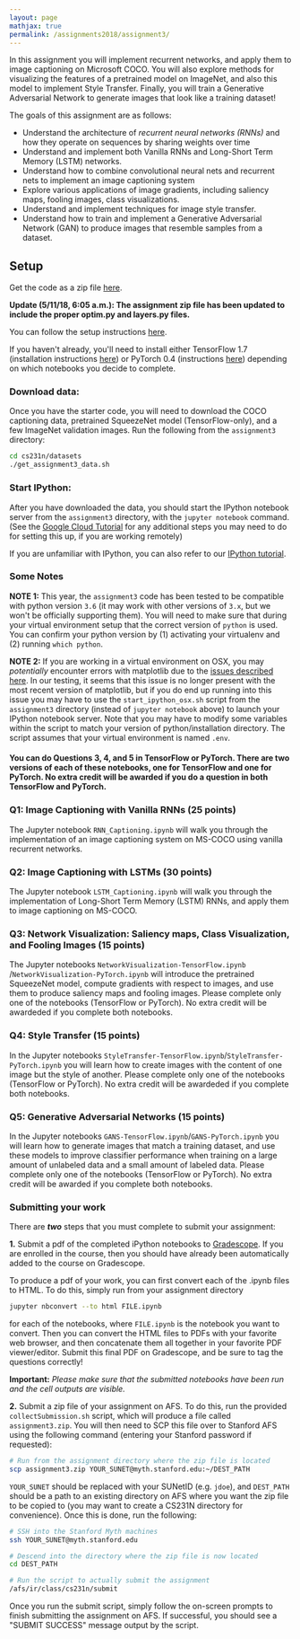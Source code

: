 ```yaml
---
layout: page
mathjax: true
permalink: /assignments2018/assignment3/
---
```


In this assignment you will implement recurrent networks, and apply them to image captioning on Microsoft COCO. You will also explore methods for visualizing the features of a pretrained model on ImageNet, and also this model to implement Style Transfer. Finally, you will train a Generative Adversarial Network to generate images that look like a training dataset!

The goals of this assignment are as follows:

- Understand the architecture of *recurrent neural networks (RNNs)* and how they operate on sequences by sharing weights over time
- Understand and implement both Vanilla RNNs and Long-Short Term Memory (LSTM) networks.
- Understand how to combine convolutional neural nets and recurrent nets to implement an image captioning system
- Explore various applications of image gradients, including saliency maps, fooling images, class visualizations.
- Understand and implement techniques for image style transfer.
- Understand how to train and implement a Generative Adversarial Network (GAN) to produce images that resemble samples from a dataset. 

## Setup

Get the code as a zip file [here](http://cs231n.github.io/assignments/2018/spring1718_assignment3.zip).

**Update (5/11/18, 6:05 a.m.): The assignment zip file has been updated to include the proper optim.py and layers.py files.**

You can follow the setup instructions [here](http://cs231n.github.io/setup-instructions/).

If you haven't already, you'll need to install either TensorFlow 1.7 (installation instructions [here](https://www.tensorflow.org/versions/r1.7/install/)) or PyTorch 0.4 (instructions [here](http://pytorch.org/)) depending on which notebooks you decide to complete.

### Download data:
Once you have the starter code, you will need to download the COCO captioning data,  pretrained SqueezeNet model (TensorFlow-only), and a few ImageNet validation images.
Run the following from the `assignment3` directory:

```bash
cd cs231n/datasets
./get_assignment3_data.sh
```

### Start IPython:
After you have downloaded the data, you should start the IPython notebook server from the
`assignment3` directory, with the `jupyter notebook` command. (See the [Google Cloud Tutorial](http://cs231n.github.io/gce-tutorial/) for any additional steps you may need to do for setting this up, if you are working remotely)

If you are unfamiliar with IPython, you can also refer to our
[IPython tutorial](/ipython-tutorial).

### Some Notes
**NOTE 1:** This year, the `assignment3` code has been tested to be compatible with python version `3.6` (it may work with other versions of `3.x`, but we won't be officially supporting them). You will need to make sure that during your virtual environment setup that the correct version of `python` is used. You can confirm your python version by (1) activating your virtualenv and (2) running `which python`.

**NOTE 2:** If you are working in a virtual environment on OSX, you may *potentially* encounter
errors with matplotlib due to the [issues described here](http://matplotlib.org/faq/virtualenv_faq.html). In our testing, it seems that this issue is no longer present with the most recent version of matplotlib, but if you do end up running into this issue you may have to use the `start_ipython_osx.sh` script from the `assignment3` directory (instead of `jupyter notebook` above) to launch your IPython notebook server. Note that you may have to modify some variables within the script to match your version of python/installation directory. The script assumes that your virtual environment is named `.env`.

#### You can do Questions 3, 4, and 5 in TensorFlow or PyTorch. There are two versions of each of these notebooks, one for TensorFlow and one for PyTorch. No extra credit will be awarded if you do a question in both TensorFlow and PyTorch.

### Q1: Image Captioning with Vanilla RNNs (25 points)
The Jupyter notebook `RNN_Captioning.ipynb` will walk you through the
implementation of an image captioning system on MS-COCO using vanilla recurrent
networks.

### Q2: Image Captioning with LSTMs (30 points)
The Jupyter notebook `LSTM_Captioning.ipynb` will walk you through the
implementation of Long-Short Term Memory (LSTM) RNNs, and apply them to image
captioning on MS-COCO.

### Q3: Network Visualization: Saliency maps, Class Visualization, and Fooling Images (15 points)
The Jupyter notebooks `NetworkVisualization-TensorFlow.ipynb` /`NetworkVisualization-PyTorch.ipynb` will introduce the pretrained SqueezeNet model, compute gradients
with respect to images, and use them to produce saliency maps and fooling
images. Please complete only one of the notebooks (TensorFlow or PyTorch). No extra credit will be awardeded if you complete both notebooks.

### Q4: Style Transfer (15 points)
In the Jupyter notebooks `StyleTransfer-TensorFlow.ipynb`/`StyleTransfer-PyTorch.ipynb` you will learn how to create images with the content of one image but the style of another. Please complete only one of the notebooks (TensorFlow or PyTorch). No extra credit will be awardeded if you complete both notebooks.

### Q5: Generative Adversarial Networks (15 points)
In the Jupyter notebooks `GANS-TensorFlow.ipynb`/`GANS-PyTorch.ipynb` you will learn how to generate images that match a training dataset, and use these models to improve classifier performance when training on a large amount of unlabeled data and a small amount of labeled data. Please complete only one of the notebooks (TensorFlow or PyTorch). No extra credit will be awarded if you complete both notebooks.

### Submitting your work
There are **_two_** steps that you must complete to submit your assignment:

**1.** Submit a pdf of the completed iPython notebooks to [Gradescope](https://gradescope.com/courses/17367). If you are enrolled in the course, then you should have already been automatically added to the course on Gradescope. 

To produce a pdf of your work, you can first convert each of the .ipynb files to HTML. To do this, simply run from your assignment directory

```bash
jupyter nbconvert --to html FILE.ipynb
```
for each of the notebooks, where `FILE.ipynb` is the notebook you want to convert. Then you can convert the HTML files to PDFs with your favorite web browser, and then concatenate them all together in your favorite PDF viewer/editor. Submit this final PDF on Gradescope, and be sure to tag the questions correctly!

**Important:** _Please make sure that the submitted notebooks have been run and the cell outputs are visible._


**2.** Submit a zip file of your assignment on AFS. To do this, run the provided `collectSubmission.sh` script, which will produce a file called `assignment3.zip`. You will then need to SCP this file over to Stanford AFS using the following command (entering your Stanford password if requested):

```bash
# Run from the assignment directory where the zip file is located
scp assignment3.zip YOUR_SUNET@myth.stanford.edu:~/DEST_PATH
```

`YOUR_SUNET` should be replaced with your SUNetID (e.g. `jdoe`), and `DEST_PATH` should be a path to an existing directory on AFS where you want the zip file to be copied to (you may want to create a CS231N directory for convenience). Once this is done, run the following:

 ```bash
# SSH into the Stanford Myth machines 
ssh YOUR_SUNET@myth.stanford.edu

# Descend into the directory where the zip file is now located
cd DEST_PATH

# Run the script to actually submit the assignment
/afs/ir/class/cs231n/submit
```
Once you run the submit script, simply follow the on-screen prompts to finish submitting the assignment on AFS. If successful, you should see a "SUBMIT SUCCESS" message output by the script.

